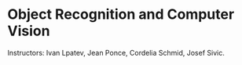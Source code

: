 # Object Recognition and Computer Vision

Instructors: Ivan Lpatev, Jean Ponce, Cordelia Schmid, Josef Sivic.